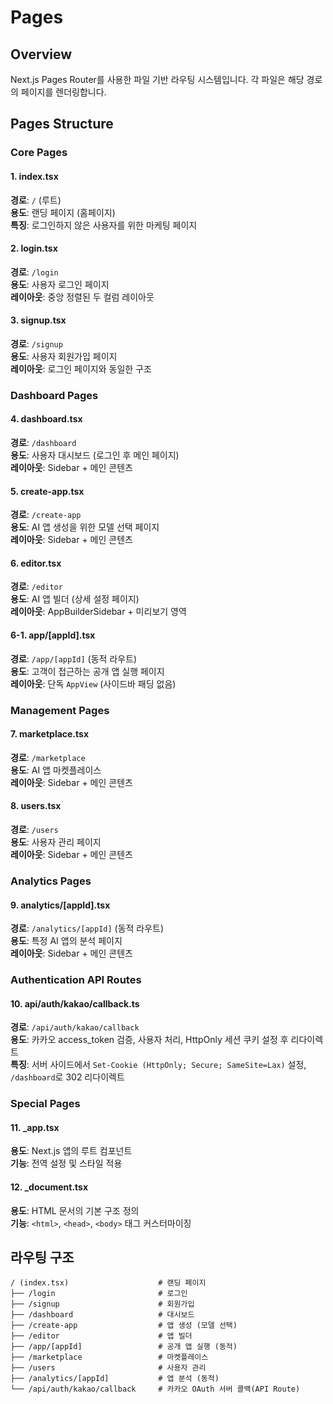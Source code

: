 # Pages

## Overview
Next.js Pages Router를 사용한 파일 기반 라우팅 시스템입니다. 각 파일은 해당 경로의 페이지를 렌더링합니다.

## Pages Structure

### Core Pages

#### 1. index.tsx
**경로**: `/` (루트)  
**용도**: 랜딩 페이지 (홈페이지)  
**특징**: 로그인하지 않은 사용자를 위한 마케팅 페이지


#### 2. login.tsx
**경로**: `/login`  
**용도**: 사용자 로그인 페이지  
**레이아웃**: 중앙 정렬된 두 컬럼 레이아웃


#### 3. signup.tsx
**경로**: `/signup`  
**용도**: 사용자 회원가입 페이지  
**레이아웃**: 로그인 페이지와 동일한 구조


### Dashboard Pages

#### 4. dashboard.tsx
**경로**: `/dashboard`  
**용도**: 사용자 대시보드 (로그인 후 메인 페이지)  
**레이아웃**: Sidebar + 메인 콘텐츠


#### 5. create-app.tsx
**경로**: `/create-app`  
**용도**: AI 앱 생성을 위한 모델 선택 페이지  
**레이아웃**: Sidebar + 메인 콘텐츠


#### 6. editor.tsx
**경로**: `/editor`  
**용도**: AI 앱 빌더 (상세 설정 페이지)  
**레이아웃**: AppBuilderSidebar + 미리보기 영역

#### 6-1. app/[appId].tsx
**경로**: `/app/[appId]` (동적 라우트)  
**용도**: 고객이 접근하는 공개 앱 실행 페이지  
**레이아웃**: 단독 `AppView` (사이드바 패딩 없음)


### Management Pages

#### 7. marketplace.tsx
**경로**: `/marketplace`  
**용도**: AI 앱 마켓플레이스  
**레이아웃**: Sidebar + 메인 콘텐츠


#### 8. users.tsx
**경로**: `/users`  
**용도**: 사용자 관리 페이지  
**레이아웃**: Sidebar + 메인 콘텐츠


### Analytics Pages

#### 9. analytics/[appId].tsx
**경로**: `/analytics/[appId]` (동적 라우트)  
**용도**: 특정 AI 앱의 분석 페이지  
**레이아웃**: Sidebar + 메인 콘텐츠


### Authentication API Routes

#### 10. api/auth/kakao/callback.ts
**경로**: `/api/auth/kakao/callback`  
**용도**: 카카오 access_token 검증, 사용자 처리, HttpOnly 세션 쿠키 설정 후 리다이렉트  
**특징**: 서버 사이드에서 `Set-Cookie (HttpOnly; Secure; SameSite=Lax)` 설정, `/dashboard`로 302 리다이렉트


### Special Pages

#### 11. _app.tsx
**용도**: Next.js 앱의 루트 컴포넌트  
**기능**: 전역 설정 및 스타일 적용


#### 12. _document.tsx
**용도**: HTML 문서의 기본 구조 정의  
**기능**: `<html>`, `<head>`, `<body>` 태그 커스터마이징


## 라우팅 구조

```
/ (index.tsx)                    # 랜딩 페이지
├── /login                       # 로그인
├── /signup                      # 회원가입
├── /dashboard                   # 대시보드
├── /create-app                  # 앱 생성 (모델 선택)
├── /editor                      # 앱 빌더
├── /app/[appId]                 # 공개 앱 실행 (동적)
├── /marketplace                 # 마켓플레이스
├── /users                       # 사용자 관리
├── /analytics/[appId]           # 앱 분석 (동적)
└── /api/auth/kakao/callback     # 카카오 OAuth 서버 콜백(API Route)
```
